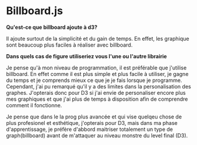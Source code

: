 # Billboard.js

**Qu'est-ce que billboard ajoute à d3?**

Il ajoute surtout de la simplicité et du gain de temps. En effet, les graphique sont beaucoup plus faciles à réaliser avec billboard.

**Dans quels cas de figure utiliseriez vous l'une ou l'autre librairie**

Je pense qu'à mon niveau de programmation, il est préférable que j'utilise billboard. En effet comme il est plus simple et plus facile à utiliser, je gagne du temps et je comprends mieux ce que je je fais lorsque je programme. Cependant, j'ai pu remarqué qu'il y a des limites dans la personalisation des graphes. J'opterais donc pour D3 si j'ai envie de personaliser encore plus mes graphiques et que j'ai plus de temps à disposition afin de comprendre comment il fonctionne.

Je pense que dans le la prog plus avancée et qui vise quelqeu chose de plus profesionel et esthétique, j'opterais pour D3, mais dans ma phase d'apprentissage, je préfère d'abbord maitriser totalement un type de graph(billboard) avant de m'attaquer au niveau monstre du level final (D3).